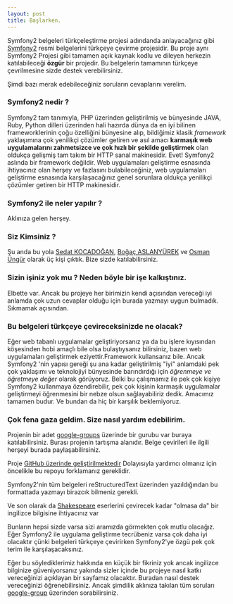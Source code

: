 ```yaml
---
layout: post
title: Başlarken.
---
```


Symfony2 belgeleri türkçeleştirme projesi adındanda anlayacağınız 
gibi [Symfony2](http://symfony.com/doc/current/book/index.html) 
resmi belgelerini türkçeye çevirme projesidir. 
Bu proje aynı Symfony2 Projesi gibi tamamen açık kaynak kodlu ve dileyen 
herkezin katılabileceği **özgür** bir projedir. 
Bu belgelerin tamamının türkçeye çevrilmesine sizde destek verebilirsiniz.

Şimdi bazı merak edebileceğiniz soruların cevaplarını verelim.

### Symfony2 nedir ?

Symfony2 tam tanımıyla, PHP üzerinden geliştirilmiş ve bünyesinde JAVA,
Ruby, Python dilleri üzerinden hali hazırda dünya da en iyi bilinen 
frameworklerinin çoğu özelliğini bünyesine alıp, bildiğimiz klasik 
*framework* yaklaşımına çok yenilikçi çözümler getiren ve asıl amacı
**karmaşık web uygulamalarını zahmetsizce ve çok hızlı bir şekilde 
geliştirmek** olan oldukça gelişmiş tam takım bir HTTP sanal makinesidir.
Evet! Symfony2 aslında bir framework değildir. Web uygulamaları geliştirme
esnasında ihtiyacınız olan herşey ve fazlasını bulabileceğiniz, web 
uygulamaları geliştirme esnasında karşılaşacağınız genel sorunlara oldukça
yenilikçi çözümler getiren bir HTTP makinesidir.


### Symfony2 ile neler yapılır ?

Aklınıza gelen herşey.

### Siz Kimsiniz ?

Şu anda bu yola [Sedat KOCADOĞAN](http://skocadogan.blogspot.com),
[Boğaç ASLANYÜREK](http://www.dubluve.net) ve [Osman Üngür](https://github.com/import)
olarak üç kişi çıktık. Bize sizde katılabilirsiniz.

### Sizin işiniz yok mu ? Neden böyle bir işe kalkıştınız.

Elbette var. Ancak bu projeye her birimizin kendi açısından vereceği
iyi anlamda çok uzun cevaplar olduğu için burada yazmayı uygun bulmadık.
Sıkmamak açısından.

### Bu belgeleri türkçeye çevireceksinizde ne olacak?

Eğer web tabanlı uygulamalar geliştiriyorsanız ya da bu işlere kıyısından
köşesinden hobi amaçlı bile olsa bulaştıysanız bilirsiniz, bazen web 
uygulamaları geliştirmek eziyettir.Framework kullansanız bile. Ancak
Symfony2 'nin yapısı gereği şu ana kadar geliştirilmiş "iyi" anlamdaki
pek çok yaklaşımı ve teknolojiyi bünyesinde barındırdığı için *öğrenmeye
ve öğretmeye değer* olarak görüyoruz. Belki bu çalışmamız ile 
pek çok kişiye Symfony2 kullanmaya özendirebilir, pek çok kişinin 
karmaşık uygulamalar geliştirmeyi öğrenmesini bir nebze olsun sağlayabiliriz 
dedik. Amacımız tamamen budur. Ve bundan da hiç bir karşılık beklemiyoruz.

### Çok fena gaza geldim. Size nasıl yardım edebilirim.

Projenin bir adet [google-groups](https://groups.google.com/forum/?fromgroups#!forum/symfony-2-tr) 
üzerinde bir gurubu var buraya katılabilirsiniz. Burası projenin tartışma
alanıdır. Belge çevirileri ile ilgili herşeyi burada paylaşabilirsiniz.

Proje [GitHub üzerinde geliştirilmektedir](git://github.com/symfony-tr/symfony-docs.git)
Dolayısıyla yardımcı olmanız için öncelikle bu repoyu forklamanız gereklidir.

Symfony2'nin tüm belgeleri reStructuredText üzerinden yazıldığından bu 
formattada yazmayı birazcık bilmeniz gerekli.

Ve son olarak da [Shakespeare](en.wikipedia.org/wiki/William_Shakespeare)
eserlerini çevirecek kadar "olmasa da" bir ingilizce bilgisine ihtiyacınız var

Bunların hepsi sizde varsa sizi aramızda görmekten çok mutlu olacağız.
Eğer Symfony2 ile uygulama geliştirme tecrübeniz varsa çok daha iyi olacaktır
çünki belgeleri türkçeye çevirirken Symfony2'ye özgü pek çok terim ile
karşılaşacaksınız. 

Eğer bu söylediklerimiz hakkında en küçük bir fikriniz yok ancak ingilizce
bilginize güveniyorsanız yakında sizler içinde bu projeye nasıl 
katkı vereceğinizi açıklayan bir sayfamız olacaktır. Buradan
nasıl destek vereceğinizi öğrenebilirsiniz. Ancak şimdilik
aklınıza takılan tüm soruları [google-group](https://groups.google.com/forum/?fromgroups#!forum/symfony-2-tr) 
üzerinden sorabilirsiniz. 


